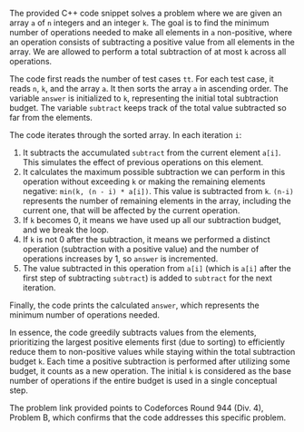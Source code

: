 The provided C++ code snippet solves a problem where we are given an array `a` of `n` integers and an integer `k`. The goal is to find the minimum number of operations needed to make all elements in `a` non-positive, where an operation consists of subtracting a positive value from all elements in the array. We are allowed to perform a total subtraction of at most `k` across all operations.

The code first reads the number of test cases `tt`. For each test case, it reads `n`, `k`, and the array `a`. It then sorts the array `a` in ascending order. The variable `answer` is initialized to `k`, representing the initial total subtraction budget. The variable `subtract` keeps track of the total value subtracted so far from the elements.

The code iterates through the sorted array. In each iteration `i`:
1. It subtracts the accumulated `subtract` from the current element `a[i]`. This simulates the effect of previous operations on this element.
2. It calculates the maximum possible subtraction we can perform in this operation without exceeding `k` or making the remaining elements negative: `min(k, (n - i) * a[i])`. This value is subtracted from `k`. `(n-i)` represents the number of remaining elements in the array, including the current one, that will be affected by the current operation.
3. If `k` becomes 0, it means we have used up all our subtraction budget, and we break the loop.
4. If `k` is not 0 after the subtraction, it means we performed a distinct operation (subtraction with a positive value) and the number of operations increases by 1, so `answer` is incremented.
5. The value subtracted in this operation from `a[i]` (which is `a[i]` after the first step of subtracting `subtract`) is added to `subtract` for the next iteration.

Finally, the code prints the calculated `answer`, which represents the minimum number of operations needed.

In essence, the code greedily subtracts values from the elements, prioritizing the largest positive elements first (due to sorting) to efficiently reduce them to non-positive values while staying within the total subtraction budget `k`. Each time a positive subtraction is performed after utilizing some budget, it counts as a new operation. The initial `k` is considered as the base number of operations if the entire budget is used in a single conceptual step.

The problem link provided points to Codeforces Round 944 (Div. 4), Problem B, which confirms that the code addresses this specific problem.
